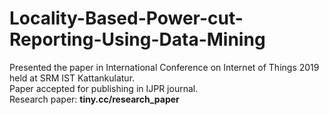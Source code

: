 # Locality-Based-Power-cut-Reporting-Using-Data-Mining

Presented the paper in International Conference on Internet of Things 2019 held at SRM IST Kattankulatur.  
Paper accepted for publishing in IJPR journal.  
Research paper: **tiny.cc/research_paper**
